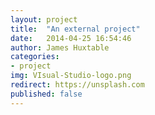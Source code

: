 ```yaml
---
layout: project
title:  "An external project"
date:   2014-04-25 16:54:46
author: James Huxtable
categories:
- project
img: VIsual-Studio-logo.png
redirect: https://unsplash.com
published: false
---
```

